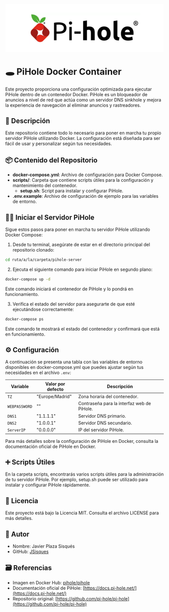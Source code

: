 ![Pihole Banner](./img/pihole.png)

# 🕳️ PiHole Docker Container

Este proyecto proporciona una configuración optimizada para ejecutar PiHole dentro de un contenedor Docker. PiHole es un bloqueador de anuncios a nivel de red que actúa como un servidor DNS sinkhole y mejora la experiencia de navegación al eliminar anuncios y rastreadores.

## 📝 Descripción

Este repositorio contiene todo lo necesario para poner en marcha tu propio servidor PiHole utilizando Docker. La configuración está diseñada para ser fácil de usar y personalizar según tus necesidades.

## 📦 Contenido del Repositorio

- **docker-compose.yml**: Archivo de configuración para Docker Compose.
- **scripts/**: Carpeta que contiene scripts útiles para la configuración y mantenimiento del contenedor.
  - **setup.sh**: Script para instalar y configurar PiHole.
- **.env.example**: Archivo de configuración de ejemplo para las variables de entorno.

## 🏃‍♂️ Iniciar el Servidor PiHole

Sigue estos pasos para poner en marcha tu servidor PiHole utilizando Docker Compose:

1. Desde tu terminal, asegúrate de estar en el directorio principal del repositorio clonado:

```sh
cd ruta/a/la/carpeta/pihole-server
```

2. Ejecuta el siguiente comando para iniciar PiHole en segundo plano:

```sh
docker-compose up -d
```

Este comando iniciará el contenedor de PiHole y lo pondrá en funcionamiento.

3. Verifica el estado del servidor para asegurarte de que esté ejecutándose correctamente:

```sh
docker-compose ps
```

Este comando te mostrará el estado del contenedor y confirmará que está en funcionamiento.

## ⚙️ Configuración

A continuación se presenta una tabla con las variables de entorno disponibles en docker-compose.yml que puedes ajustar según tus necesidades en el archivo `.env`:

| Variable      | Valor por defecto | Descripción                                |
| ------------- | ----------------- | ------------------------------------------ |
| `TZ`          | "Europe/Madrid"   | Zona horaria del contenedor.               |
| `WEBPASSWORD` | ""                | Contraseña para la interfaz web de PiHole. |
| `DNS1`        | "1.1.1.1"         | Servidor DNS primario.                     |
| `DNS2`        | "1.0.0.1"         | Servidor DNS secundario.                   |
| `ServerIP`    | "0.0.0.0"         | IP del servidor PiHole.                    |

Para más detalles sobre la configuración de PiHole en Docker, consulta la documentación oficial de PiHole en Docker.

## ➕ Scripts Útiles

En la carpeta scripts, encontrarás varios scripts útiles para la administración de tu servidor PiHole. Por ejemplo, setup.sh puede ser utilizado para instalar y configurar PiHole rápidamente.

## 📜 Licencia

Este proyecto está bajo la Licencia MIT. Consulta el archivo LICENSE para más detalles.

## 👤 Autor

- Nombre: Javier Plaza Sisqués
- GitHub: [JSisques](https://github.com/JSisques)

## 🗃️ Referencias

- Imagen en Docker Hub: [pihole/pihole](pihole/pihole)
- Documentación oficial de PiHole: [https://docs.pi-hole.net/](https://docs.pi-hole.net/)
- Repositorio original: [https://github.com/pi-hole/pi-hole](https://github.com/pi-hole/pi-hole)
